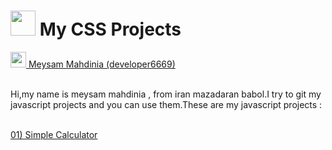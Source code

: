 

<h1>
  <img src='https://user-images.githubusercontent.com/87698767/189895099-c4e23376-c701-4d87-aac2-492913c9ee61.png' alt='' height='40' width='40' />
  My CSS Projects
</h1>

<a href="https://www.developer6669.com">
  <img src='https://user-images.githubusercontent.com/87698767/175297602-1f346731-f1ee-429b-bf72-626bed8411cd.png' alt='' height='25' width='25' />
  Meysam Mahdinia (developer6669)
</a>
<br/>
<br/>
<p>
  Hi,my name is meysam mahdinia , from iran mazadaran babol.I try to git my javascript projects and you can use them.These are my javascript projects :
</p>
<br/>
<a href="https://github.com/developer6669/JavaScript/tree/Calculator">
  01) Simple Calculator
</a>

<!---
```html
# JavaScript
<h2>Example of code</h2>
<a href="#">ddd</a>
<pre>
    <div class="container">
        <div class="block two first">
            <h2>Your title</h2>
            <div class="wrap">
            //Your content
            </div>
        </div>
    </div>
</pre>
```
-->
